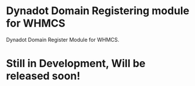 # Dynadot Domain Registering module for WHMCS
Dynadot Domain Register Module for WHMCS.

# Still in Development, Will be released soon!